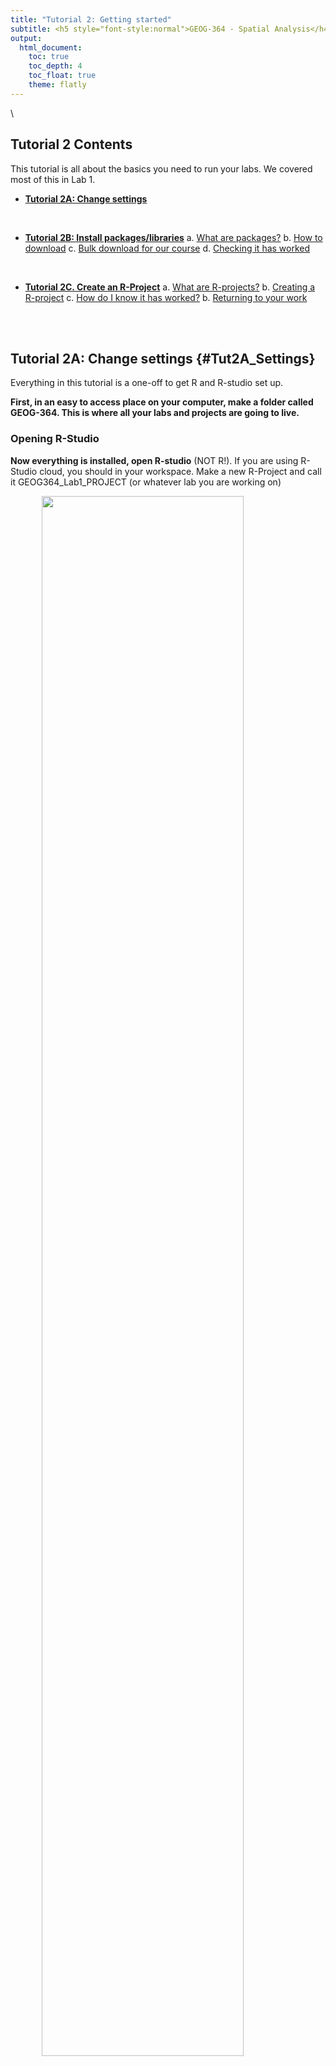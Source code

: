 ```yaml
---
title: "Tutorial 2: Getting started"
subtitle: <h5 style="font-style:normal">GEOG-364 - Spatial Analysis</h4>
output: 
  html_document:
    toc: true
    toc_depth: 4
    toc_float: true
    theme: flatly
---
```



<style>
p.comment {
background-color: #DBDBDB;
padding: 10px;
border: 1px solid black;
margin-left: 0px;
border-radius: 5px;
font-style: normal;
}

h1.title {
  font-weight: bold;
  font-family: Arial;  
}

h2.title {
  font-family: Arial;  
}

</style>


<style type="text/css">
#TOC {
  font-size: 12px;
  font-family: Arial;
}
</style>

\


## Tutorial 2 Contents

This tutorial is all about the basics you need to run your labs. We covered most of this in Lab 1.

 - [**Tutorial 2A: Change settings**](#Tut2A_Settings)

<br>

 - [**Tutorial 2B: Install packages/libraries**](#Tut2B_Packages)
      a. [What are packages?](#Tut2Ba_whatarethey)
      b. [How to download](#Tut2Bb_howtodownload)
      c. [Bulk download for our course](#Tut2Bc_fulllist)
      d. [Checking it has worked](#Tut2Bd_loading)

<br>

 - [**Tutorial 2C. Create an R-Project**](#Tut2C_Project)
      a. [What are R-projects?](#Tut2Ca_RProject)
      b. [Creating a R-project](#Tut2Cb_CreateRproj)
      c. [How do I know it has worked?](#Tut2Cc_signsRproj)
      b. [Returning to your work](#Tut2Cd_return)

<br>
<br>

## Tutorial 2A: Change settings {#Tut2A_Settings}

Everything in this tutorial is a one-off to get R and R-studio set up.

**First, in an easy to access place on your computer, make a folder called GEOG-364.  This is where all your labs and projects are going to live.**

### Opening R-Studio

**Now everything is installed, open R-studio** (NOT R!).  If you are using R-Studio cloud, you should in your workspace.  Make a new R-Project and call it GEOG364_Lab1_PROJECT (or whatever lab you are working on)

<img src="pg_Tut2_startup_fig1.png" width="80%" style="display: block; margin: auto;" />
<br>

You will be greeted by three panels:

 - The interactive R console (entire left)
 - Environment/History (tabbed in upper right)
 - Files/Plots/Packages/Help/Viewer (tabbed in lower right)

<img src="pg_Tut2_startup_fig2.png" width="1778" />

<br>

If you wish to learn more about what these windows do, have a look at this resource, from the Pirates Guide to R: https://bookdown.org/ndphillips/YaRrr/the-four-rstudio-windows.html.  
<p class="comment">If you have used R before, you might see that there are variables and plots etc already loaded**.  It is always good to clear these before you start a new analysis.  To do this, click the little broom symbol in your environment tab</p>

<br>

##### Menus at the top of the screen

Look at the VERY TOP OF THE SCREEN.  

  - In the`View` menu, there is a `/Panes/Pane Layout` menu item, where you can move the on-screen quadrants around.  I tend to like the console to be top left and scripts to be top right, with the plots and environment on the bottom - but this is  personal choice. 

 -  There should also be a menu called `Help`<br>Useful for R-studio version and Markdown cheatsheets.

<br>

##### Change a few settings

R-studio wants to be helpful and will try to re-load exactly where you were in a project when you log back in.  This can get confusing, so we are going to turn this off.

 - **ON A MAC:** Click on the R-studio menu button on the top left of the screen, then click Preferences. 

 - **ON A PC/R-Studio Cloud:** Click on Tools-> Global Options -> Preferences

Now:

 - UNCLICK "Restore most recently opened project at startup"
 - Set "Save workspace to .RData on" exit to Never
 - You can also click the appearances tab to change how the screen looks.

<br>

<div style="margin-bottom:25px;">
</div>



<br>

## Tutorial 2B: Install packages {#Tut2B_Packages}

### What are packages? {#Tut2Ba_whatarethey}

As described in Tutorial 3, we programme in R by asking a series of commands.  R is open source meaning anyone can create a command. Over the last 20 years, millions of commands have been written. 

These tend to be grouped together into collections called `Packages` or `Libraries` (two names for the same thing).  They are similar to apps on your phone.  For example, one package contains the complete works of Shakespeare; allows interactive website design; another allows advanced Bayesian statistics.  

There is a package for literally everything and there are now about 20,000 packages available. You can see the full list here: https://cran.r-project.org/web/packages/available_packages_by_name.html

This is far too many to store on your computer, so most live on the internet in an online (free) "Package Store". You can download the ones you want, ready to load later.  

So to access the commands in a package we need these two steps:

1. ONCE ONLY: Download the package from the internet
2. EVERY TIME: Load the packages you want

<p class="comment">**A close analogy is your phone:**  There are millions of apps available from banking, to 50 different calendar apps.  You don't have every app in the world installed on your phone - and you don't have every app you *do* download running at the same time.  Instead you download the apps that you think you will need (occasionally downloading a new one on the fly) - and when you need to use an app, you click on it to open.</p>

<br>

### How to download/install packages {#Tut2Bb_howtodownload}

Look at the Packages tab next to the plot one, you can see which packages/libraries are already pre-installed onto your computer.

If the package you want isn't listed:

 - Click the INSTALL button in the Packages tab, then start typing the package name and it will show up (check the include dependencies box). 

OR

 - In the console, run the `install.packages()` command on the package you want to download **with quotes around the package name** e.g. 
 
   
   ```r
   install.packages("bardr")
   ```
   
 OR

 - R will sometime tell you that you are missing a package (sometimes a little yellow ribbon - say yes to install!)  

*Note, if you run this command mulitple times, or the packages is already loaded, R-Studio might want to restart and sometimes gets confused. If it keeps asking, close R-studio, reopen and try again.  If it really doesn't want to work, open R itself and run in the console there.*

**Try installing the `bardr` package onto your computer**

<br>

### Bulk download for our course {#Tut2Bc_fulllist}

Now we are going to download/install (hopefully) all the packages you need for these labs.  

**Copy this command into the R CONSOLE and press enter to run**.


```r
install.packages(c("tidyverse","abind","car","corrplot","dismo",
                  "elevatr","fields","ggpubr","ggstatsplot",
                  "hrbrthemes", "ISLR","knitr", "lattice","matlab",
                  "maps","mapdata","maptools","mapview","matlab",
                  "ncdf4","olsrr", "plotly","raster",
                  "rasterVis","RColorBrewer","readxl","remotes",
                  "rgdal","rgeos","rmapshaper","rmdformats",
                  "rnaturalearth","sf",  "skimr", "sp", 
                  "spdep","spatialEco","spatialreg","spatstat",
                  "Stat2Data","tidycensus","tigris","tmap",
                  "units","USAboundaries", "usmap","viridis",
                  "yarrr"))
```

When you press enter, a load of text should stream down your console.  Just let it run until the console is back to the > symbol and you can type.

Sometimes this will give you an error and not run,  This can be because copy/pasting from the internet messes up the quote marks around each package name.  In that case, you can easily manually download them by clicking the INSTALL button at the top of the packages tab, then choosing each name in turn.

We also want to download some larger spatial datasets stored separately to the main packages.

**Copy and run these lines in the console**.


```r
remotes::install_github("ropensci/USAboundariesData")
remotes::install_github("ropenscilabs/rnaturalearthhires")
```

<br>

### Checking it has worked {#Tut2Bd_loading}

When all the download text is streaming down your screen, it's hard to know what is an error and what is just "informative".  The easiest way to check is to load all the libraries at once and see whether there are errors.

(e.g this is the same as clicking every app on your phone to see if they all installed OK.)

Copy the code below into the console TWICE.  E.g. copy it once, wait until it stops running (it will show a load of "welcome" text again that makes it hard to see errors).  The SECOND time you copy it into the console, it should just run without error or messages.


```r
library("tidyverse")
library("abind")
library("car")
library("corrplot")
library("dismo")
library("elevatr")
library("fields")
library("ggpubr")
library("ggstatsplot")
library("hrbrthemes")
library("ISLR")
library("knitr")
library("lattice")
library("matlab")
library("maps")
library("mapdata")
library("maptools")
library("mapview")
library("matlab")
library("ncdf4")
library("olsrr")
library("plotly")
library("raster")
library("rasterVis")
library("RColorBrewer")
library("readxl")
library("remotes")
library("rgdal") 
library("rgeos") 
library("rmapshaper") 
library("rmdformats") 
library("rnaturalearth")
library("sf") 
library("skimr") 
library("sp") 
library("spdep")
library("spatialEco")
library("spatialreg")
library("spatstat") 
library("Stat2Data") 
library("tidycensus") 
library("tigris") 
library("tmap") 
library("units") 
library("USAboundaries") 
library("usmap") 
library("viridis") 
library("yarrr")
```

** IF YOU HAVE ERRORS TALK TO A TEACHER **

<br>

## Tutorial 2C: Create an R-Project {#Tut2C_Project}


<p class="comment">**You need to make a new project before you start EVERY lab!**</p>


### What are R-projects? {#Tut2Ba_RProject}

An R-project is a special folder that will store everything to do with each lab in one place on your computer.  This is incredibly useful - it means that if you switch from R-Cloud, to the lab computers, to your laptop, all you have to do is to move the folder and everything will just work. Learn more here. 

[![Rproject](pg_Tut2_basics_fig3.png)](https://www.linkedin.com/learning/learning-the-r-tidyverse/why-should-you-use-projects-in-rstudio?u=76811570 "Why use R Projects")

<br>

### Creating a R-project {#Tut2Bb_CreateRproj}

This step is needed for EVERY lab.

##### **On R-Studio Cloud:**

Note, if you are running R-Studio Cloud, you just need to click "Create Project" and name it.

<br>

##### **On your desktop**

<img src="pg_Tut2_startup_fig1.png" width="60%" style="display: block; margin: auto;" />

1. If it's not already open, open **R-Studio** 
2. Go to the file menu at the very top and click `New Project` 
3. Select `New Directory`, then `New Project`
4. Name your project *GEOG364-Lab1-PROJECT* 
5. Under "create project as a subdirectory of", hit the browse button and go inside your GEOG-364 main folder (you just need to be in the folder, you don't need to have selected anything). Press open
6. Finally, press `Create Project`

<img src="pg_Tut2_startup_fig4.png" width="1320" />


<br>

### How do I know it has worked? {#Tut2Bc_signsRproj}

R will change slightly.  If you look at the top of the screen in the title bar, it should say *GEOG364-Lab1-Project R Studio*.  

The Files tab should have gone to your project folder.  Essentially, R-Studio is now "looking" inside your Lab 1 folder, making it easier to find your data and output your results.  

<img src="pg_Tut2_startup_fig5.png" width="1690" />

<br>

Essentially, R-Studio is now "looking" inside your Lab 1 folder, making it easier to find your data and output your results.  

If you want one, final check, try typing this into the console (INCLUDING THE EMPTY PARANTHESES/BRACKETS), press enter and see if it prints out the location of Lab 1 on your computer. If not, talk to an instructor.


```r
getwd()
```

<br>

### Returning to your lab project

OK, let's imagine that you get halfway through your lab and your computer dies.  How do you get back to your Lab work?  Try this now.  Close down R-Studio.

To reopen a lab:

1. **DO NOT RE-OPEN R-STUDIO!**
2. Instead navigate on your computer to your *GEOG-364/GEOG364-Lab1-Project* folder.   
3. Double click on the GEOG364-Lab1-Project.RProj file.

This will reopen R for that specific lab, so you can continue where you left off.

It means you can also open several versions of R studio for multiple projects, which can be very useful in keeping labs separate and staying sane.


<img src="pg_Tut2_startup_fig6.png" width="1922" />


<br>
<br>


***

Website created and maintained by [Helen Greatrex](https://www.geog.psu.edu/directory/helen-greatrex). Website template by [Noli Brazil](https://nbrazil.faculty.ucdavis.edu/)
